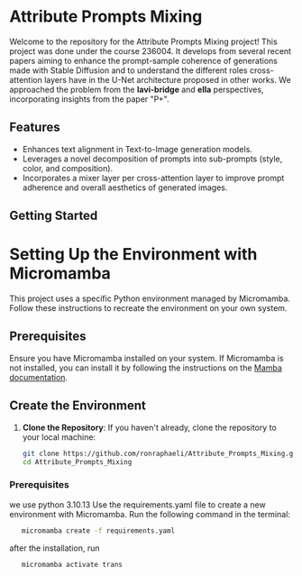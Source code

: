 # Attribute Prompts Mixing

Welcome to the repository for the Attribute Prompts Mixing project! This project was done under the course 236004. It develops from several recent papers aiming to enhance the prompt-sample coherence of generations made with Stable Diffusion and to understand the different roles cross-attention layers have in the U-Net architecture proposed in other works. We approached the problem from the **lavi-bridge** and **ella** perspectives, incorporating insights from the paper "P+".

## Features

- Enhances text alignment in Text-to-Image generation models.
- Leverages a novel decomposition of prompts into sub-prompts (style, color, and composition).
- Incorporates a mixer layer per cross-attention layer to improve prompt adherence and overall aesthetics of generated images.

## Getting Started

# Setting Up the Environment with Micromamba

This project uses a specific Python environment managed by Micromamba. Follow these instructions to recreate the environment on your own system.

## Prerequisites

Ensure you have Micromamba installed on your system. If Micromamba is not installed, you can install it by following the instructions on the [Mamba documentation](https://mamba.readthedocs.io/en/latest/installation.html).

## Create the Environment

1. **Clone the Repository**:
   If you haven't already, clone the repository to your local machine:
   ```bash
   git clone https://github.com/ronraphaeli/Attribute_Prompts_Mixing.git
   cd Attribute_Prompts_Mixing


### Prerequisites

we use python 3.10.13
Use the requirements.yaml file to create a new environment with Micromamba. Run the following command in the terminal:
```bash
   micromamba create -f requirements.yaml
```
after the installation, run 

```bash
   micromamba activate trans
```
